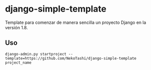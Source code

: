 # django-simple-template

Template para comenzar de manera sencilla un proyecto Django en la versión 1.8.

## Uso

```
django-admin.py startproject --template=https://github.com/NekoTashi/django-simple-template project_name
```
